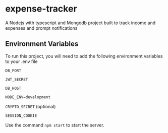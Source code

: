 # expense-tracker
A Nodejs with typescript and Mongodb project built to track income and expenses and prompt notifications

## Environment Variables

To run this project, you will need to add the following environment variables to your .env file

`DB_PORT`

`JWT_SECRET`

`DB_HOST`

`NODE_ENV=development`

`CRYPTO_SECRET` (optional)

`SESSION_COOKIE`


Use the command `npm start` to start the server.
